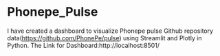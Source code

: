 # Phonepe_Pulse
I have created a dashboard to visualize Phonepe pulse Github repository data(https://github.com/PhonePe/pulse) using Streamlit and Plotly in Python. The Link for Dashboard:http://localhost:8501/
